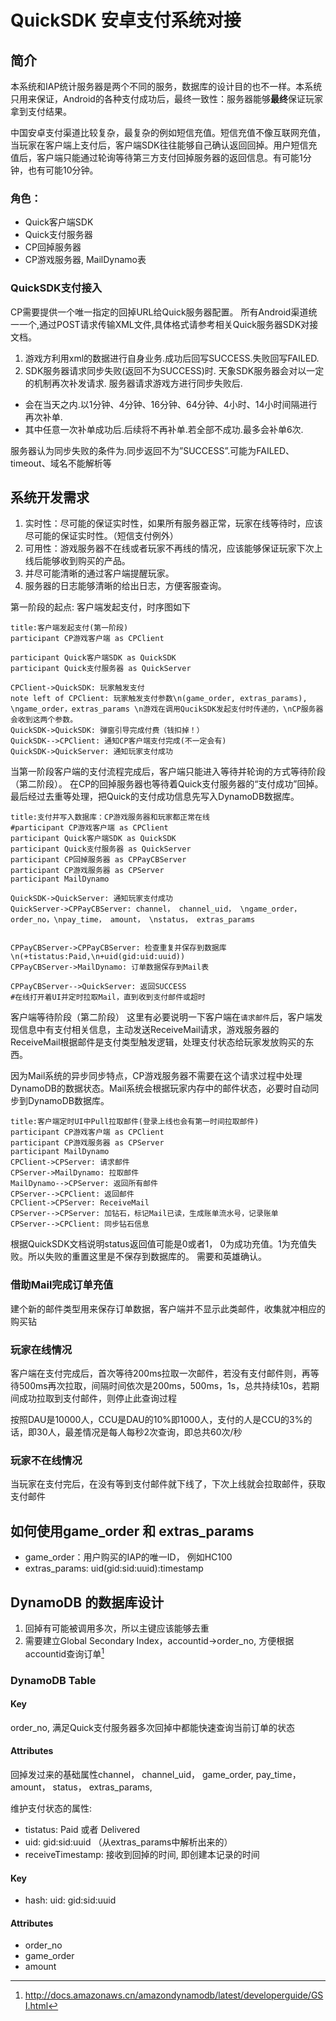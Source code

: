 # QuickSDK 安卓支付系统对接

## 简介
本系统和IAP统计服务器是两个不同的服务，数据库的设计目的也不一样。本系统只用来保证，Android的各种支付成功后，最终一致性：服务器能够**最终**保证玩家拿到支付结果。

中国安卓支付渠道比较复杂，最复杂的例如短信充值。短信充值不像互联网充值，当玩家在客户端上支付后，客户端SDK往往能够自己确认返回回掉。用户短信充值后，客户端只能通过轮询等待第三方支付回掉服务器的返回信息。有可能1分钟，也有可能10分钟。


### 角色：
- Quick客户端SDK
- Quick支付服务器
- CP回掉服务器
- CP游戏服务器, MailDynamo表

### QuickSDK支付接入

CP需要提供一个唯一指定的回掉URL给Quick服务器配置。
所有Android渠道统一一个,通过POST请求传输XML文件,具体格式请参考相关Quick服务器SDK对接文档。

  1. 游戏方利用xml的数据进行自身业务.成功后回写SUCCESS.失败回写FAILED.
  1. SDK服务器请求同步失败(返回不为SUCCESS)时. 天象SDK服务器会对以一定的机制再次补发请求. 服务器请求游戏方进行同步失败后.
   - 会在当天之内.以1分钟、4分钟、16分钟、64分钟、4小时、14小时间隔进行再次补单.
   - 其中任意一次补单成功后.后续将不再补单.若全部不成功.最多会补单6次.
  
  服务器认为同步失败的条件为.同步返回不为”SUCCESS”.可能为FAILED、timeout、域名不能解析等



## 系统开发需求

1. 实时性：尽可能的保证实时性，如果所有服务器正常，玩家在线等待时，应该尽可能的保证实时性。（短信支付例外）
1. 可用性：游戏服务器不在线或者玩家不再线的情况，应该能够保证玩家下次上线后能够收到购买的产品。
  1. 并尽可能清晰的通过客户端提醒玩家。
  1. 服务器的日志能够清晰的给出日志，方便客服查询。

第一阶段的起点: 客户端发起支付，时序图如下

```sequence
title:客户端发起支付(第一阶段)
participant CP游戏客户端 as CPClient

participant Quick客户端SDK as QuickSDK
participant Quick支付服务器 as QuickServer

CPClient->QuickSDK: 玩家触发支付
note left of CPClient: 玩家触发支付参数\n(game_order, extras_params), \ngame_order，extras_params \n游戏在调用QucikSDK发起支付时传递的，\nCP服务器会收到这两个参数。
QuickSDK->QuickSDK: 弹窗引导完成付费（钱扣掉！）
QuickSDK-->CPClient: 通知CP客户端支付完成(不一定会有)
QuickSDK->QuickServer: 通知玩家支付成功

```

当第一阶段客户端的支付流程完成后，客户端只能进入等待并轮询的方式等待阶段（第二阶段）。
在CP的回掉服务器也等待着Quick支付服务器的“支付成功”回掉。
最后经过去重等处理，把Quick的支付成功信息先写入DynamoDB数据库。


```sequence
title:支付并写入数据库：CP游戏服务器和玩家都正常在线
#participant CP游戏客户端 as CPClient
participant Quick客户端SDK as QuickSDK
participant Quick支付服务器 as QuickServer
participant CP回掉服务器 as CPPayCBServer
participant CP游戏服务器 as CPServer
participant MailDynamo

QuickSDK->QuickServer: 通知玩家支付成功
QuickServer->CPPayCBServer: channel， channel_uid， \ngame_order， order_no，\npay_time， amount， \nstatus， extras_params


CPPayCBServer->CPPayCBServer: 检查重复并保存到数据库\n(+tistatus:Paid,\n+uid(gid:uid:uuid))
CPPayCBServer->MailDynamo: 订单数据保存到Mail表

CPPayCBServer-->QuickServer: 返回SUCCESS
#在线打开着UI并定时拉取Mail，直到收到支付邮件或超时
```

客户端等待阶段（第二阶段）
这里有必要说明一下客户端在`请求邮件`后，客户端发现信息中有支付相关信息，主动发送ReceiveMail请求，游戏服务器的ReceiveMail根据邮件是支付类型触发逻辑，处理支付状态给玩家发放购买的东西。

因为Mail系统的异步同步特点，CP游戏服务器不需要在这个请求过程中处理DynamoDB的数据状态。Mail系统会根据玩家内存中的邮件状态，必要时自动同步到DynamoDB数据库。


```sequence
title:客户端定时UI中Pull拉取邮件(登录上线也会有第一时间拉取邮件)
participant CP游戏客户端 as CPClient
participant CP游戏服务器 as CPServer
participant MailDynamo
CPClient->CPServer: 请求邮件
CPServer->MailDynamo: 拉取邮件
MailDynamo-->CPServer: 返回所有邮件
CPServer-->CPClient: 返回邮件
CPClient->CPServer: ReceiveMail
CPServer-->CPServer: 加钻石，标记Mail已读，生成账单流水号，记录账单
CPServer-->CPClient: 同步钻石信息
```

根据QuickSDK文档说明status返回值可能是0或者1， 0为成功充值。1为充值失败。所以失败的重置这里是不保存到数据库的。
需要和英雄确认。

### 借助Mail完成订单充值

建个新的邮件类型用来保存订单数据，客户端并不显示此类邮件，收集就冲相应的购买钻

### 玩家在线情况

客户端在支付完成后，首次等待200ms拉取一次邮件，若没有支付邮件则，再等待500ms再次拉取，间隔时间依次是200ms，500ms，1s，总共持续10s，若期间成功拉取到支付邮件，则停止此查询过程

按照DAU是10000人，CCU是DAU的10%即1000人，支付的人是CCU的3%的话，即30人，最差情况是每人每秒2次查询，即总共60次/秒

### 玩家不在线情况

当玩家在支付完后，在没有等到支付邮件就下线了，下次上线就会拉取邮件，获取支付邮件

## 如何使用game_order 和 extras_params

- game_order：用户购买的IAP的唯一ID， 例如HC100
- extras_params: uid(gid:sid:uuid):timestamp

## DynamoDB 的数据库设计

1. 回掉有可能被调用多次，所以主键应该能够去重
1. 需要建立Global Secondary Index，accountid->order_no, 方便根据accountid查询订单[^GSI]

[^GSI]: http://docs.amazonaws.cn/amazondynamodb/latest/developerguide/GSI.html
### DynamoDB Table
#### Key

order_no, 满足Quick支付服务器多次回掉中都能快速查询当前订单的状态

#### Attributes

回掉发过来的基础属性channel， channel_uid， game_order, pay_time， amount， status， extras_params,

维护支付状态的属性:
 - tistatus: Paid 或者 Delivered
 - uid: gid:sid:uuid  （从extras_params中解析出来的）
 - receiveTimestamp: 接收到回掉的时间, 即创建本记录的时间

#### Key

- hash: uid: gid:sid:uuid

#### Attributes

- order_no
- game_order
- amount


